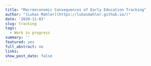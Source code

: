 ```yaml
---
title: "Macroeconomic Consequences of Early Education Tracking"
author: "[Lukas Mahler](https://lukasmahler.github.io/)"
date: '2020-11-03'
slug: tracking
tags:
  - Work in progress
summary: ''
featured: yes
full_abstract: no
links:
show_post_date: false
---
```


